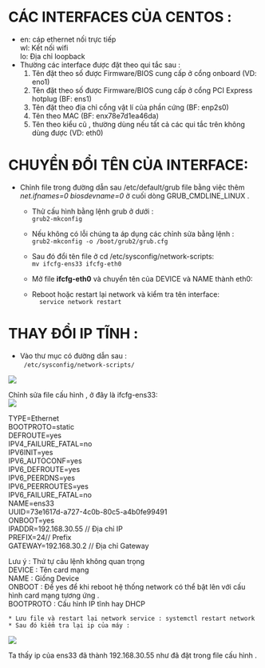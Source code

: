 # CÁC INTERFACES CỦA CENTOS :   

- en: cáp ethernet nối trực tiếp   
 wl: Kết nối wifi  
 lo: Địa chỉ loopback  
- Thường các interface được đặt theo qui tắc sau :   
	1. Tên đặt theo  số được Firmware/BIOS cung cấp ở cổng onboard (VD: eno1)  
	2. Tên đặt theo số được  Firmware/BIOS cung cấp ở cổng  PCI Express hotplug  (BF: ens1)  
	3. Tên đặt theo địa chỉ cổng vật lí của phần cứng (BF: enp2s0)
	4. Tên theo MAC (BF: enx78e7d1ea46da)  
	5. Tên theo kiểu cũ , thường dùng nếu tất cả các qui tắc trên không dùng được (VD: eth0)  


# CHUYỂN ĐỔI TÊN CỦA INTERFACE:  

- Chỉnh file trong đường dẫn sau  /etc/default/grub file bằng việc thêm *net.ifnames=0* *biosdevname=0* ở cuối dòng  GRUB_CMDLINE_LINUX .  

	- Thử cấu hình bằng lệnh grub ở dưới :  
      `grub2-mkconfig`  
    
    - Nếu không có lỗi chúng ta áp dụng các chỉnh sửa bằng lệnh :  
     ` grub2-mkconfig -o /boot/grub2/grub.cfg  `

   - Sau đó đổi tên file ở cd /etc/sysconfig/network-scripts:  
 ` mv ifcfg-ens33 ifcfg-eth0  `
	- Mở file  **ifcfg-eth0** và chuyển tên của DEVICE và NAME thành eth0:  

	- Reboot hoặc restart lại network và kiểm tra tên interface:  
      `  service network restart`



	

# THAY ĐỔI IP TĨNH :

* Vào thư mục có đường dẫn sau :  
` /etc/sysconfig/network-scripts/`
<img src="https://i.imgur.com/KrbrDEY.png">  

Chỉnh sửa file cấu hình , ở đây là ifcfg-ens33:  
<img src="https://i.imgur.com/SlRMcOa.png">  

TYPE=Ethernet  
BOOTPROTO=static  
DEFROUTE=yes  
IPV4_FAILURE_FATAL=no  
IPV6INIT=yes  
IPV6_AUTOCONF=yes  
IPV6_DEFROUTE=yes  
IPV6_PEERDNS=yes  
IPV6_PEERROUTES=yes  
IPV6_FAILURE_FATAL=no  
NAME=ens33  
UUID=73e1617d-a727-4c0b-80c5-a4b0fe99491  
ONBOOT=yes  
IPADDR=192.168.30.55 // Địa chỉ IP  
PREFIX=24// Prefix  
GATEWAY=192.168.30.2 // Địa chỉ Gateway  

Lưu ý  : Thứ tự câu lệnh không quan trọng  
DEVICE : Tên card mạng   
NAME : Giống Device   
ONBOOT : Để yes để khi reboot hệ thống network có thể bật lên với cấu hình card mạng tương ứng .  
BOOTPROTO : Cấu hình IP tĩnh hay DHCP  

	* Lưu file và restart lại network service : systemctl restart network
	* Sau đó kiểm tra lại ip của máy :  

<img src="https://i.imgur.com/U3i57Ec.png">  

Ta thấy ip của ens33 đã thành 192.168.30.55 như đã đặt trong file cấu hình .

